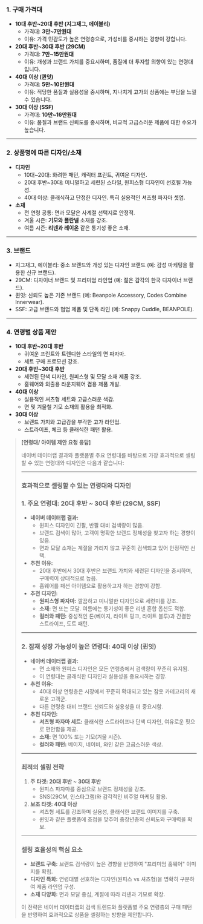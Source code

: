 ### 1. **구매 가격대**

- **10대 후반~20대 후반 (지그재그, 에이블리)**
    - 가격대: **3만~7만원대**
    - 이유: 가격 민감도가 높은 연령층으로, 가성비를 중시하는 경향이 강합니다.
- **20대 후반~30대 후반 (29CM)**
    - 가격대: **7만~15만원대**
    - 이유: 개성과 브랜드 가치를 중요시하며, 품질에 더 투자할 의향이 있는 연령대입니다.
- **40대 이상 (퀸잇)**
    - 가격대: **5만~10만원대**
    - 이유: 적당한 품질과 실용성을 중시하며, 지나치게 고가의 상품에는 부담을 느낄 수 있습니다.
- **30대 이상 (SSF)**
    - 가격대: **10만~16만원대**
    - 이유: 품질과 브랜드 신뢰도를 중시하며, 비교적 고급스러운 제품에 대한 수요가 높습니다.

---

### 2. **상품명에 따른 디자인/소재**

- **디자인**
    - 10대~20대: 화려한 패턴, 캐릭터 프린트, 귀여운 디자인.
    - 20대 후반~30대: 미니멀하고 세련된 스타일, 원피스형 디자인이 선호될 가능성.
    - 40대 이상: 클래식하고 단정한 디자인. 특히 실용적인 셔츠형 파자마 셋업.
- **소재**
    - 전 연령 공통: 면과 모달은 사계절 선택지로 안정적.
    - 겨울 시즌: **기모와 플란넬** 소재를 강조.
    - 여름 시즌: **리넨과 레이온** 같은 통기성 좋은 소재.

---

### 3. **브랜드**

- 지그재그, 에이블리: 중소 브랜드와 개성 있는 디자인 브랜드 (예: 감성 마케팅을 활용한 신규 브랜드).
- 29CM: 디자이너 브랜드 및 프리미엄 라인업 (예: 젊은 감각의 한국 디자이너 브랜드).
- 퀸잇: 신뢰도 높은 기존 브랜드 (예: Beanpole Accessory, Codes Combine Innerwear).
- SSF: 고급 브랜드와 협업 제품 및 단독 라인 (예: Snappy Cuddle, BEANPOLE).

---

### 4. **연령별 상품 제안**

- **10대 후반~20대 후반**
    - 귀여운 프린트와 트렌디한 스타일의 면 파자마.
    - 세트 구매 프로모션 강조.
- **20대 후반~30대 후반**
    - 세련된 단색 디자인, 원피스형 및 모달 소재 제품 강조.
    - 홈웨어와 외출용 라운지웨어 겸용 제품 개발.
- **40대 이상**
    - 실용적인 셔츠형 세트와 고급스러운 색감.
    - 면 및 겨울철 기모 소재의 활용을 최적화.
- **30대 이상**
    - 브랜드 가치와 고급감을 부각한 고가 라인업.
    - 스트라이프, 체크 등 클래식한 패턴 활용.

> **[연령대/ 아이템 제안 요청 응답]**
> 
> 
> 
> 네이버 데이터랩 결과와 플랫폼별 주요 연령대를 바탕으로 가장 효과적으로 셀링할 수 있는 연령대와 디자인은 다음과 같습니다:
> 
> ---
> 
> ### **효과적으로 셀링할 수 있는 연령대와 디자인**
> 
> ### 1. **주요 연령대: 20대 후반 ~ 30대 후반 (29CM, SSF)**
> 
> - **네이버 데이터랩 결과:**
>     - 원피스 디자인이 긴팔, 반팔 대비 검색량이 많음.
>     - 브랜드 검색이 많아, 고객이 명확한 브랜드 정체성을 찾고자 하는 경향이 있음.
>     - 면과 모달 소재는 계절을 가리지 않고 꾸준히 검색되고 있어 안정적인 선택.
> - **추천 이유:**
>     - 20대 후반에서 30대 후반은 브랜드 가치와 세련된 디자인을 중시하며, 구매력이 상대적으로 높음.
>     - 홈웨어를 패션 아이템으로 활용하고자 하는 경향이 강함.
> - **추천 디자인:**
>     - **원피스형 파자마:** 깔끔하고 미니멀한 디자인으로 세련미를 강조.
>     - **소재:** 면 또는 모달. 여름에는 통기성이 좋은 리넨 혼합 옵션도 적합.
>     - **컬러와 패턴:** 중성적인 톤(베이지, 라이트 핑크, 라이트 블루)과 간결한 스트라이프, 도트 패턴.
> 
> ---
> 
> ### 2. **잠재 성장 가능성이 높은 연령대: 40대 이상 (퀸잇)**
> 
> - **네이버 데이터랩 결과:**
>     - 면 소재와 원피스 디자인은 모든 연령층에서 검색량이 꾸준히 유지됨.
>     - 이 연령대는 클래식한 디자인과 실용성을 중요시하는 경향.
> - **추천 이유:**
>     - 40대 이상 연령층은 시장에서 꾸준히 확대되고 있는 잠옷 카테고리의 새로운 고객군.
>     - 다른 연령층 대비 브랜드 신뢰도와 실용성을 더 중요시함.
> - **추천 디자인:**
>     - **셔츠형 파자마 세트:** 클래식한 스트라이프나 단색 디자인, 여유로운 핏으로 편안함을 제공.
>     - **소재:** 면 100% 또는 기모(겨울 시즌).
>     - **컬러와 패턴:** 베이지, 네이비, 와인 같은 고급스러운 색상.
> 
> ---
> 
> ### **최적의 셀링 전략**
> 
> 1. **주 타겟: 20대 후반 ~ 30대 후반**
>     - 원피스 파자마를 중심으로 브랜드 정체성을 강조.
>     - SNS(29CM, 인스타그램)와 감각적인 비주얼 마케팅 활용.
> 2. **보조 타겟: 40대 이상**
>     - 셔츠형 세트를 강조하며 실용성, 클래식한 브랜드 이미지를 구축.
>     - 퀸잇과 같은 플랫폼에 초점을 맞추어 중장년층의 신뢰도와 구매력을 확보.
> 
> ---
> 
> ### **셀링 효율성의 핵심 요소**
> 
> - **브랜드 구축:** 브랜드 검색량이 높은 경향을 반영하여 "프리미엄 홈웨어" 이미지를 확립.
> - **디자인 특화:** 연령대별 선호하는 디자인(원피스 vs 셔츠형)을 명확히 구분하여 제품 라인업 구성.
> - **소재 다양화:** 면과 모달 중심, 계절에 따라 리넨과 기모로 확장.
> 
> 이 전략은 네이버 데이터랩의 검색 트렌드와 플랫폼별 주요 연령층의 구매 패턴을 반영하여 효과적으로 상품을 셀링하는 방향을 제안합니다.
>
